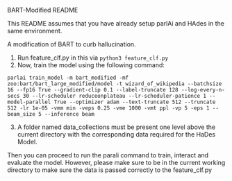 BART-Modified README

This README assumes that you have already setup parlAi and HAdes in the same environment.

A modification of BART to curb hallucination.

1) Run feature_clf.py in this  via `python3 feature_clf.py`
2) Now, train the model using the following command:
```
parlai train_model -m bart_modified -mf zoo:bart/bart_large_modified/model -t wizard_of_wikipedia --batchsize 16 --fp16 True --gradient-clip 0.1 --label-truncate 128 --log-every-n-secs 30 --lr-scheduler reduceonplateau --lr-scheduler-patience 1 --model-parallel True --optimizer adam --text-truncate 512 --truncate 512 -lr 1e-05 -vmm min -veps 0.25 -vme 1000 -vmt ppl -vp 5 -eps 1 --beam_size 5 --inference beam

```
3) A folder named data_collections must be present one level above the current directory with the corresponding data required for the HaDes Model.

Then you can proceed to run the parali command to train, interact and evaluate the model. However, please make sure to be in the current working directory to make sure the data is passed correctly to the feature_clf.py
